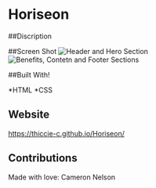# Horiseon
##Discription

##Screen Shot
![Header and Hero Section](https://user-images.githubusercontent.com/91172421/143726256-618aa7f5-2bec-4674-996b-1f4a7d650e35.png)
![Benefits, Contetn and Footer Sections ](https://user-images.githubusercontent.com/91172421/143726253-f6ca7fca-fbf5-4e8e-bee6-2fd6852299bd.png)

##Built With!

*HTML
*CSS

## Website
https://thiccie-c.github.io/Horiseon/

## Contributions
Made with love:
Cameron Nelson
